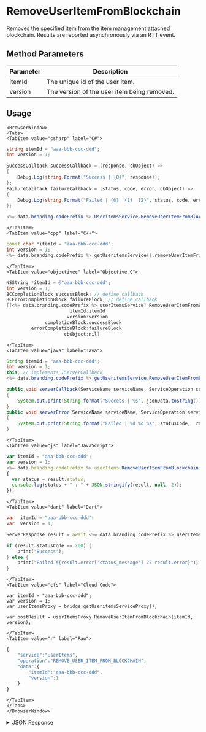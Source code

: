 # RemoveUserItemFromBlockchain
Removes the specified item from the item management attached blockchain. Results are reported asynchronously via an RTT event.

<PartialServop service_name="userItems" operation_name="REMOVE_USER_ITEM_FROM_BLOCKCHAIN" />

## Method Parameters
Parameter | Description
--------- | -----------
itemId | The unique id of the user item.
version | The version of the user item being removed.

## Usage

```mdx-code-block
<BrowserWindow>
<Tabs>
<TabItem value="csharp" label="C#">
```

```csharp
string itemId = "aaa-bbb-ccc-ddd";
int version = 1;

SuccessCallback successCallback = (response, cbObject) =>
{
    Debug.Log(string.Format("Success | {0}", response));
};
FailureCallback failureCallback = (status, code, error, cbObject) =>
{
    Debug.Log(string.Format("Failed | {0}  {1}  {2}", status, code, error));
};

<%= data.branding.codePrefix %>.UseritemsService.RemoveUserItemFromBlockchain(itemId, version, successCallback, failureCallback);
```

```mdx-code-block
</TabItem>
<TabItem value="cpp" label="C++">
```

```cpp
const char *itemId = "aaa-bbb-ccc-ddd";
int version = 1;
<%= data.branding.codePrefix %>.getUseritemsService().removeUserItemFromBlockchain(itemId, version, this);
```

```mdx-code-block
</TabItem>
<TabItem value="objectivec" label="Objective-C">
```

```objectivec
NSString *itemId = @"aaa-bbb-ccc-ddd";
int version = 1;
BCCompletionBlock successBlock; // define callback
BCErrorCompletionBlock failureBlock; // define callback
[[<%= data.branding.codePrefix %> userItemsService] RemoveUserItemFromBlockchain:
                       itemId:itemId
                      version:version
              completionBlock:successBlock
         errorCompletionBlock:failureBlock
                     cbObject:nil]
```

```mdx-code-block
</TabItem>
<TabItem value="java" label="Java">
```

```java
String itemId = "aaa-bbb-ccc-ddd";
int version = 1;
this; // implements IServerCallback
<%= data.branding.codePrefix %>.getUseritemsService.RemoveUserItemFromBlockchain(itemId, version, this);

public void serverCallback(ServiceName serviceName, ServiceOperation serviceOperation, JSONObject jsonData)
{
    System.out.print(String.format("Success | %s", jsonData.toString()));
}
public void serverError(ServiceName serviceName, ServiceOperation serviceOperation, int statusCode, int reasonCode, String jsonError)
{
    System.out.print(String.format("Failed | %d %d %s", statusCode,  reasonCode, jsonError.toString()));
}

```

```mdx-code-block
</TabItem>
<TabItem value="js" label="JavaScript">
```

```javascript
var itemId = "aaa-bbb-ccc-ddd";
var version = 1;
<%= data.branding.codePrefix %>.userItems.RemoveUserItemFromBlockchain(itemId, version, result =>
{
  var status = result.status;
  console.log(status + " : " + JSON.stringify(result, null, 2));
});
```

```mdx-code-block
</TabItem>
<TabItem value="dart" label="Dart">
```

```dart
var  itemId = "aaa-bbb-ccc-ddd";
var  version = 1;

ServerResponse result = await <%= data.branding.codePrefix %>.userItemsService.RemoveUserItemFromBlockchain(itemId:itemId, version:version);

if (result.statusCode == 200) {
    print("Success");
} else {
    print("Failed ${result.error['status_message'] ?? result.error}");
}
```

```mdx-code-block
</TabItem>
<TabItem value="cfs" label="Cloud Code">
```

```cfscript
var itemId = "aaa-bbb-ccc-ddd";
var version = 1;
var userItemsProxy = bridge.getUseritemsServiceProxy();

var postResult = userItemsProxy.RemoveUserItemFromBlockchain(itemId, version);
```

```mdx-code-block
</TabItem>
<TabItem value="r" label="Raw">
```

```r
{
    "service":"userItems",
    "operation":"REMOVE_USER_ITEM_FROM_BLOCKCHAIN",
    "data":{
        "itemId":"aaa-bbb-ccc-ddd",
        "version":1
    }
}
```

```mdx-code-block
</TabItem>
</Tabs>
</BrowserWindow>
```
<details>
<summary>JSON Response</summary>

```json
{
  "status" : 200,
  "data" : null
}
```

</details>

